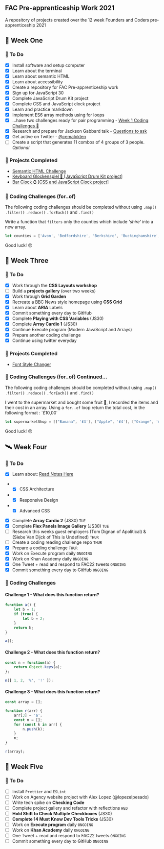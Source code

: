 ## FAC Pre-apprenticeship Work 2021

A repository of projects created over the 12 week Founders and Coders pre-apprenticeship 2021

## 🏀 Week One 

### 📝 To Do

- [x] Install software and setup computer
- [x] Learn about the terminal
- [x] Learn about semantic HTML
- [x] Learn about accessibility
- [x] Create a repository for FAC Pre-apprenticeship work
- [x] Sign up for JavaScript 30
- [x] Complete JavaScript Drum Kit project
- [x] Complete CSS and JavaScript clock project
- [x] Learn and practice markdown
- [x] Implement ES6 array methods using for loops
- [x] ...have two challenges ready for pair programming - [Week 1 Coding Challenges 🚀](https://gist.github.com/cemalokten/c83aa35bc665a6f97feafadcb2556843)
- [x] Research and prepare for Jackson Gabbard talk - [Questions to ask](https://gist.github.com/cemalokten/f927f4ea6bd86947b6cd80d7a2533803)
- [x] Get active on Twitter - [@cemalokten](https://twitter.com/cemalokten)
- [ ] Create a script that generates 11 combos of 4 groups of 3 people. *Optional* 

### 🧪 Projects Completed
- [Semantic HTML Challenge](https://github.com/cemalokten/fac-pre-apprenticeship/tree/main/week-01/semantic-html/solution)
- [Keyboard Glockenspiel 🎹 [JavaScript Drum Kit project]](https://github.com/cemalokten/keyboard-glockenspiel)
- [Bar Clock ⌚ [CSS and JavaScript Clock project]](https://github.com/cemalokten/bar-clock)

### 🚀 Coding Challenges (for..of)

The following coding challenges should be completed without using `.map()` `.filter()` `.reduce()` `.forEach()` and `.find()`

Write a function that `filters` only the counties which include *'shire'* into a new array.

```js
let counties = ['Avon', 'Bedfordshire', 'Berkshire', 'Buckinghamshire', 'Cambridgeshire', 'Cheshire', 'Cleveland', 'Cornwall', 'Cumbria', 'Derbyshire', 'Devon', 'Dorset', 'Durham', 'East-Sussex', 'Essex', 'Gloucestershire', 'Hampshire', 'Herefordshire', 'Hertfordshire', 'Isle-of-Wight', 'Kent', 'Lancashire', 'Leicestershire', 'Lincolnshire', 'London', 'Merseyside', 'Middlesex', 'Norfolk', 'Northamptonshire', 'Northumberland', 'North-Humberside', 'North-Yorkshire', 'Nottinghamshire', 'Oxfordshire', 'Rutland', 'Shropshire', 'Somerset', 'South-Humberside', 'South-Yorkshire', 'Staffordshire', 'Suffolk', 'Surrey', 'Tyne-and-Wear', 'Warwickshire', 'West-Midlands', 'West-Sussex', 'West-Yorkshire', 'Wiltshire', 'Worcestershire'];
```

Good luck! 🙃

## 🌋 Week Three 

### 📝 To Do

- [x] Work through the **CSS Layouts workshop**
- [ ] Build a **projects gallery** (over two weeks)
- [x] Work through **Grid Garden**
- [x] Recreate a BBC News style homepage using **CSS Grid**
- [x] Learn about **ARIA** Labels
- [x] Commit something every day to GitHub
- [x] Complete **Playing with CSS Variables** (JS30)
- [x] Complete **Array Cardio 1** (JS30)
- [x] Continue Execute program (Modern JavaScript and Arrays)
- [x] Prepare another coding challenge
- [x] Continue using twitter everyday

### 🧪 Projects Completed
- [Font Style Changer](https://cemalokten.github.io/font-style-changer/)

### 🚀 Coding Challenges (for..of) Continued...
The following coding challenges should be completed without using `.map()` `.filter()` `.reduce()` `.forEach()` and `.find()`

I went to the supermarket and bought some fruit 🍊, I recorded the items and their cost in an array. Using a `for..of` loop return the total cost, in the following format : `£10,00'

```js
let supermarketShop = [["Banana", '£3'], ["Apple", '£4'], ["Orange", '£5.23'], ["Peach", '£6.02'], ["Pineaple", '£5.00']];
```

Good luck! 🙃

## 🛰 Week Four 

### 📝 To Do

- [X] Learn about: [Read Notes Here](/week-04/week-4-tech-spikes.md)
- - [X] CSS Architecture
- - [X] Responsive Design
- - [X] Advanced CSS 
- [x] Complete **Array Cardio 2** (JS30) `TUE`
- [x] Complete **Flex Panels Image Gallery** (JS30) `TUE`
- [ ] Research this weeks guest employers (Tom Dignan of Apolitical) & (Siebe Van Dijck of This is Undefined) `THUR`
- [ ] Create a coding reading challenge repo `THUR`
- [x] Prepare a coding challenge `THUR`
- [x] Work on Execute program daily `ONGOING`
- [x] Work on Khan Academy daily `ONGOING`
- [x] One Tweet + read and respond to FAC22 tweets `ONGOING`
- [x] Commit something every day to GitHub `ONGOING`

### 🚀 Coding Challenges

#### **Challenge 1 - What does this function return?**

```js
function a() {
	let b = 1;
	if (true) {
		let b = 2;
	}
	return b;
}

a();
```

#### **Challenge 2 - What does this function return?**

```js
const n = function(a) {
	return Object.keys(a);
};

n([ 1, 2, '%', '!' ]);
```

#### **Challenge 3 - What does this function return?**

```js
const array = [];

function r(arr) {
	arr[3] = 'a';
	const n = [];
	for (const k in arr) {
		n.push(k);
	}
	n;
}

r(array);
```

## 🔮 Week Five

### 📝 To Do

- [ ] Install `Prettier` and `ESLint`
- [ ] Work on Agency website project with Alex Lopez (@lopezelpesado)
- [ ] Write tech spike on **Checking Code**
- [ ] Complete project gallery and refactor with reflections `WED`
- [ ] **Hold Shift to Check Multiple Checkboxes** (JS30)
- [ ] **Complete 14 Must Know Dev Tools Tricks** (JS30)
- [ ] Work on **Execute program** daily `ONGOING`
- [ ] Work on **Khan Academy** daily `ONGOING`
- [ ] One Tweet + read and respond to FAC22 tweets `ONGOING`
- [ ] Commit something every day to GitHub `ONGOING`

<!-- ### 🚀 Coding Challenges

### 🧪 Projects Completed -->


 

